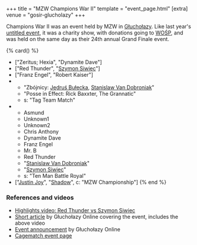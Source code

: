 +++
title = "MZW Champions War II"
template = "event_page.html"
[extra]
venue = "gosir-glucholazy"
+++

Champions War II was an event held by MZW in [Głuchołazy](@/v/gosir-glucholazy.md). Like last year's [untitled event](@/e/2015-01-11-mzw-charity-show-2015.md), it was a charity show, with donations going to [WOŚP][wosp], and was held on the same day as their 24th annual Grand Finale event.

{% card() %}
- ["Zeritus; Hexia", "Dynamite Dave"]
- ["Red Thunder", "[Szymon Siwiec](@/w/szymon-siwiec.md)"]
- ["Franz Engel", "Robert Kaiser"]
- - "Zbójnicy: [Jędruś Bułecka](@/w/jedrus-bulecka.md), [Stanislaw Van Dobroniak](@/w/stanislaw-van-dobroniak.md)"
  - "Posse in Effect: Rick Baxxter, The Grannatic"
  - s: "Tag Team Match"
- - Asmund
  - Unknown1
  - Unknown2
  - Chris Anthony
  - Dynamite Dave
  - Franz Engel
  - Mr. B
  - Red Thunder
  - "[Stanislaw Van Dobroniak](@/w/stanislaw-van-dobroniak.md)"
  - "[Szymon Siwiec](@/w/szymon-siwiec.md)"
  - s: "Ten Man Battle Royal"
- ["[Justin Joy](@/w/justin-joy.md)", "[Shadow](@/w/shadow.md)", c: "MZW Championship"]
{% end %}

### References and videos

* [Highlights video: Red Thunder vs Szymon Siwiec](https://youtu.be/wM6lUrd9IJI)
* [Short article](https://www.glucholazyonline.com.pl/rozmaitosci/889-gala-wrestlingu) by Głuchołazy Online covering the event, includes the above video
* [Event announcement](https://www.glucholazyonline.com.pl/rozmaitosci/824-wrestling-powraca-do-glucholaz) by Głuchołazy Online
* [Cagematch event page](https://www.cagematch.net/?id=1&nr=145950)

[wosp]: https://en.wikipedia.org/wiki/Great_Orchestra_of_Christmas_Charity
